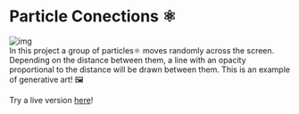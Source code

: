 # Particle Conections ⚛️
![img](https://i.imgur.com/ENXAAON.gif)
<br/>
In this project a group of particles⚛️ moves randomly across the screen. Depending on the distance between them, a line with an opacity proportional to the distance will be drawn between them. This is an example of generative art! 🖼️

Try a live version [here](google.com)!